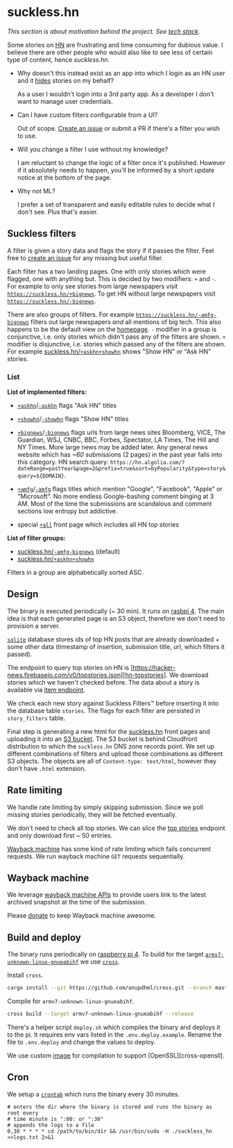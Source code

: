 # suckless.hn
*This section is about motivation behind the project. See [tech stack](#design).*

Some stories on [HN][hn] are frustrating and time consuming for dubious value.
I believe there are other people who would also like to see less of certain
type of content, hence *suckless.hn*.

* Why doesn't this instead exist as an app into which I login as an HN user and
  it [hides][hn-hide-story] stories on my behalf?

    As a user I wouldn't login into a 3rd party app. As a developer I don't want to manage user credentials.

* Can I have custom filters configurable from a UI?

    Out of scope. [Create an issue][create-issue] or submit a PR if there's a filter you wish to use.

* Will you change a filter I use without my knowledge?

    I am reluctant to change the logic of a filter once it's published. However
    if it absolutely needs to happen, you'll be informed by a short update
    notice at the bottom of the page.

* Why not ML?

    I prefer a set of transparent and easily editable rules to decide what I
    don't see. Plus that's easier.

## Suckless filters
A filter is given a story data and flags the story if it passes the filter.
Feel free to [create an issue][create-issue] for any missing but useful filter.

Each filter has a two landing pages. One with only stories which were flagged,
one with anything but. This is decided by two modifiers: `+` and `-`. For
example to only see stories from large newspapers visit
[`https://suckless.hn/+bignews`](https://suckless.hn/+bignews). To get HN
without large newspapers visit
[`https://suckless.hn/-bignews`](https://suckless.hn/-bignews).

There are also groups of filters. For example
[`https://suckless.hn/-amfg-bignews`](https://suckless.hn/-amfg-bignews)
filters out large newspapers _and_ all mentions of big tech. This also happens
to be the default view on the [homepage][homepage]. `-` modifier in a group is
conjunctive, i.e. only stories which didn't pass any of the filters are shown.
`+` modifier is disjunctive, i.e. stories which passed any of the filters are
shown. For example
[suckless.hn/`+askhn+showhn`](https://suckless.hn/+askhn+showhn) shows "Show
HN" _or_ "Ask HN" stories.

### List
**List of implemented filters:**
* [`+askhn`](https://suckless.hn/+askhn)/[`-askhn`](https://suckless.hn/-askhn) flags "Ask HN" titles

* [`+showhn`](https://suckless.hn/+showhn)/[`-showhn`](https://suckless.hn/-showhn) flags "Show HN" titles

* [`+bignews`](https://suckless.hn/+bignews)/[`-bignews`](https://suckless.hn/-bignews)
  flags urls from large news sites Bloomberg, VICE, The Guardian, WSJ, CNBC,
  BBC, Forbes, Spectator, LA Times, The Hill and NY Times. More large news may
  be added later. Any general news website which has *~60* submissions (2
  pages) in the past year falls into this category. HN search query:
  `https://hn.algolia.com/?dateRange=pastYear&page=2&prefix=true&sort=byPopularity&type=story&query=${DOMAIN}`.

* [`+amfg`](https://suckless.hn/+amfg)/[`-amfg`](https://suckless.hn/-amfg)
  flags titles which mention "Google", "Facebook", "Apple" or "Microsoft". No
  more endless Google-bashing comment binging at 3 AM. Most of the time the
  submissions are scandalous and comment sections low entropy but addictive.

* special [`+all`](https://suckless.hn/+all) front page which includes all HN
  top stories

**List of filter groups:**
* [suckless.hn/`-amfg-bignews`](https://suckless.hn/-amfg-bignews) (default)
* [suckless.hn/`+askhn+showhn`](https://suckless.hn/+askhn+showhn)

Filters in a group are alphabetically sorted ASC.

## Design
The binary is executed periodically (~ 30 min). It runs on [rasbpi 4][pi-4].
The main idea is that each generated page is an S3 object, therefore we don't
need to provision a server.

[`sqlite`][sqlite] database stores ids of top HN posts that are already
downloaded + some other data (timestamp of insertion, submission title, url,
which filters it passed).

The endpoint to query top stories on HN is
[https://hacker-news.firebaseio.com/v0/topstories.json][hn-topstories]. We
download stories which we haven't checked before. The data about a story is
available via [item endpoint][hn-item].

We check each new story against Suckless Filters™ before inserting it into the
database table `stories`. The flags for each filter are persisted in
`story_filters` table.

Final step is generating a new html for the [suckless.hn][suckless-hn] front
pages and uploading it into an [S3 bucket][s3-upload]. The S3 bucket is behind
Cloudfront distribution to which the `suckless.hn` DNS zone records point. We
set up different combinations of filters and upload those combinations as
different S3 objects. The objects are all of `Content-type: text/html`, however
they don't have `.html` extension.

## Rate limiting
We handle rate limiting by simply skipping submission. Since we poll missing
stories periodically, they will be fetched eventually.

We don't need to check all top stories. We can slice the [top
stories][hn-topstories] endpoint and only download first ~ 50 entries.

[Wayback machine](#wayback-machine) has some kind of rate limiting which fails
concurrent requests. We run wayback machine `GET` requests sequentially.

## Wayback machine
We leverage [wayback machine APIs][wayback-machine-api] to provide users link
to the latest archived snapshot at the time of the submission.

Please [donate][wayback-donate] to keep Wayback machine awesome.

## Build and deploy
The binary runs periodically on [raspberry pi 4][pi-4]. To build for the target
[`armv7-unknown-linux-gnueabihf`][pi-target] we use [`cross`][cross].

Install `cross`.

```bash
cargo install --git https://github.com/anupdhml/cross.git --branch master
```

Compile for `armv7-unknown-linux-gnueabihf`.

```bash
cross build --target armv7-unknown-linux-gnueabihf --release
```

There's a helper script `deploy.sh` which compiles the binary and deploys it to
the pi. It requires env vars listed in the `.env.deploy.example`. Rename the
file to `.env.deploy` and change the values to deploy.

We use custom [image](armv7-unknown-linux-gnueabihf/Dockerfile) for compilation
to support [OpenSSL][cross-opensll].

## Cron
We setup a [`crontab`][pi-crontab] which runs the binary every 30 minutes.

```
# enters the dir where the binary is stored and runs the binary as root every
# time minute is ":00: or ":30"
# appends the logs to a file
0,30 * * * * cd /path/to/bin/dir && /usr/bin/sudo -H ./suckless_hn >>logs.txt 2>&1
```

<!-- References -->
[create-issue]: https://github.com/bausano/suckless.hn/issues/new
[cross-openssl]: https://www.reddit.com/r/rust/comments/axaq9b/opensslsys_error_when_crosscompiling_for/ehsa59c
[cross]: https://github.com/rust-embedded/cross
[hn-hide-story]: https://news.ycombinator.com/item?id=5225884
[hn-item]: https://github.com/HackerNews/API#items
[hn-topstories]: https://github.com/HackerNews/API#new-top-and-best-stories
[hn]: https://news.ycombinator.com/news
[homepage]: https://suckless.hn
[pi-4]: https://www.raspberrypi.org/products/raspberry-pi-4-model-b
[pi-crontab]: https://www.raspberrypi.org/documentation/linux/usage/cron.md
[pi-target]: https://chacin.dev/blog/cross-compiling-rust-for-the-raspberry-pi
[s3-upload]: https://durch.github.io/rust-s3/s3/bucket/struct.Bucket.html#method.put_object_with_content_type
[sqlite]: https://github.com/rusqlite/rusqlite
[suckless-hn]: https://suckless.hn
[wayback-donate]: https://archive.org/donate
[wayback-machine-api]: https://archive.org/help/wayback_api.php
